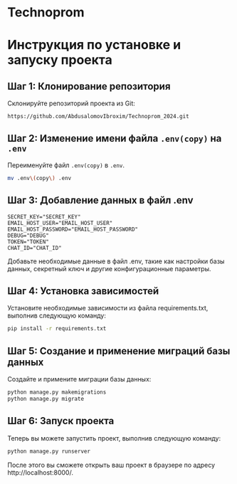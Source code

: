 # Technoprom

# Инструкция по установке и запуску проекта

## Шаг 1: Клонирование репозитория

Склонируйте репозиторий проекта из Git:

```bash
https://github.com/AbdusalomovIbroxim/Technoprom_2024.git
```

## Шаг 2: Изменение имени файла `.env(copy)` на `.env`

Переименуйте файл `.env(copy)` в `.env`.

```bash
mv .env\(copy\) .env
```

[//]: # (необходимые данные в файл .env, такие как настройки базы данных, секретный ключ и другие конфигурационные параметры)

## Шаг 3: Добавление данных в файл .env

```text
SECRET_KEY="SECRET_KEY"
EMAIL_HOST_USER="EMAIL_HOST_USER"
EMAIL_HOST_PASSWORD="EMAIL_HOST_PASSWORD"
DEBUG="DEBUG"
TOKEN="TOKEN"
CHAT_ID="CHAT_ID"
```

Добавьте необходимые данные в файл .env, такие как настройки базы данных, секретный ключ и другие конфигурационные
параметры.

## Шаг 4: Установка зависимостей

Установите необходимые зависимости из файла requirements.txt, выполнив следующую команду:

```bash
pip install -r requirements.txt
```

## Шаг 5: Создание и применение миграций базы данных

Создайте и примените миграции базы данных:

```bash
python manage.py makemigrations
python manage.py migrate
```

## Шаг 6: Запуск проекта

Теперь вы можете запустить проект, выполнив следующую команду:

```bash
python manage.py runserver
```

После этого вы сможете открыть ваш проект в браузере по адресу http://localhost:8000/.

